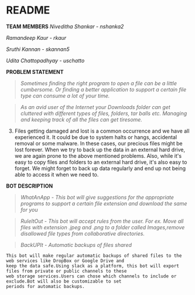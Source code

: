 # README

**TEAM MEMBERS**
 *Niveditha Shankar - nshanka2*

 *Ramandeep Kaur - rkaur*

 *Sruthi Kannan - skannan5*

 *Udita Chattopadhyay - uschatto*

**PROBLEM STATEMENT**
> *Sometimes finding the right program to open a file can be a little cumbersome. Or finding a better application to support a certain file
type can consume a lot of your time.*

> *As an avid user of the Internet your Downloads folder can get cluttered with different types of files, folders, tar balls etc. Managing 
and keeping track of all the files can get tiresome.*

3. Files getting damaged and lost is a common occurrence and we have all experienced it. It could be due to system halts or hangs, accidental removal or some malware. In these cases, our precious files might be lost forever. When we try to back up the data in an external hard drive, we are again prone to the above mentioned problems. Also, while it's easy to copy files and folders to an external hard drive, it's also easy to forget. We might forget to back up data regularly and end up not being able to access it when we need to. 




**BOT DESCRIPTION**
> *WhatAnApp - This bot will give suggestions for the appropriate programs to support a certain file extension and download the same for you*

> *RuleItOut - This bot will accept rules from the user. For ex. Move all files with extension .jpeg and .png to a folder
called Images,remove disallowed file types from collaborative directories.*

> *BackUPIt - Automatic backups of files shared*

    This bot will make regular automatic backups of shared files to the web services like DropBox or Google Drive and
    keep the data safe.Using slack as a platform, this bot will export files from private or public channels to these 
    web storage services.Users can chose which channels to include or exclude.Bot will also be customizable to set 
    periods for automatic backups.
